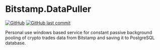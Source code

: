 # Bitstamp.DataPuller
[![GitHub](https://img.shields.io/github/license/Paklausk/Bitstamp.DataPuller?style=for-the-badge)](https://github.com/Paklausk/Bitstamp.DataPuller/blob/master/LICENSE)
[![GitHub last commit](https://img.shields.io/github/last-commit/Paklausk/Bitstamp.DataPuller.svg?style=for-the-badge)]()

Personal use windows based service for constant passive background pooling of crypto trades data from Bitstamp and saving it to PostgreSQL database.
